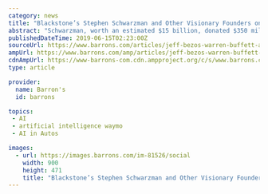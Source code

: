 ```yaml
---
category: news
title: "Blackstone’s Stephen Schwarzman and Other Visionary Founders on Our List of the World’s Best CEOs"
abstract: "Schwarzman, worth an estimated $15 billion, donated $350 million to MIT last fall for an artificial-intelligence school ... autonomous driving with the help of Alphabet’s Waymo division. There’s more to come. Deutsche Bank analyst Lloyd Walmsley ..."
publishedDateTime: 2019-06-15T02:23:00Z
sourceUrl: https://www.barrons.com/articles/jeff-bezos-warren-buffett-and-more-of-the-worlds-best-ceos-51560565404
ampUrl: https://www.barrons.com/amp/articles/jeff-bezos-warren-buffett-and-more-of-the-worlds-best-ceos-51560565404
cdnAmpUrl: https://www-barrons-com.cdn.ampproject.org/c/s/www.barrons.com/amp/articles/jeff-bezos-warren-buffett-and-more-of-the-worlds-best-ceos-51560565404
type: article

provider:
  name: Barron's
  id: barrons

topics:
 - AI
 - artificial intelligence waymo
 - AI in Autos

images:
  - url: https://images.barrons.com/im-81526/social
    width: 900
    height: 471
    title: "Blackstone’s Stephen Schwarzman and Other Visionary Founders on Our List of the World’s Best CEOs"
---
```

